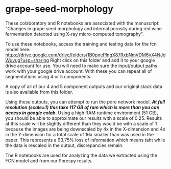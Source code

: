 # grape-seed-morphology

These colaboratory and R notebooks are associated with the manuscript: "Changes in grape seed morphology and internal porosity during red wine fermentation detected using X-ray micro-computed tomography". 

To use these notebooks, access the training and testing data for the fcn model here: https://drive.google.com/drive/folders/1B0pnePlngX87RxbNmVDM6vX4NJdWuvug?usp=sharing
Right click on this folder and add it to your google drive account for use. You will need to make sure the input/output paths work with your google drive account.
With these you can repeat all of segmentations using 4 or 5 components.

A copy of all of our 4 and 5 component outputs and our original stack data is also available from this folder.

Using these outputs, you can attempt to run the pore network model. ***At full resolution (scale=1) this take 117 GB of ram which is more than you can access in google colab***. Using a high RAM runtime environment (51 GB), you should be able to approximate our results with a scale of 0.25. Results at this scale will be slightly different than they would be with a scale of 1 because the images are being downscaled by 4x in the X-dimension and 4x in the Y-dimension for a total scale of 16x smaller than was used in the paper. This represents a 93.75% loss of information which means taht while the data is rescaled in the output, discrepancies remain.

The R notebooks are used for analyzing the data we extracted using the FCN model and from our Porespy results.
